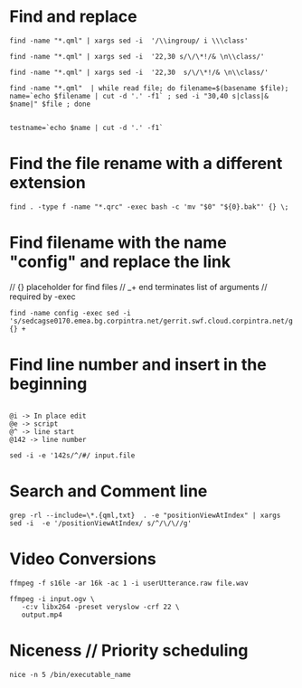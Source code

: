 # Find and replace

```
find -name "*.qml" | xargs sed -i  '/\\ingroup/ i \\\class'

find -name "*.qml" | xargs sed -i  '22,30 s/\/\*!/& \n\\class/'

find -name "*.qml" | xargs sed -i  '22,30  s/\/\*!/& \n\\class/'

find -name "*.qml"  | while read file; do filename=$(basename $file); name=`echo $filename | cut -d '.' -f1` ; sed -i "30,40 s|class|& $name|" $file ; done


testname=`echo $name | cut -d '.' -f1`

```

# Find the file rename with a different extension

```
find . -type f -name "*.qrc" -exec bash -c 'mv "$0" "${0}.bak"' {} \;

```

# Find filename with the name "config" and replace the link
// {} placeholder for find files
// _+ end terminates list of arguments // required by -exec

```
find -name config -exec sed -i 's/sedcagse0170.emea.bg.corpintra.net/gerrit.swf.cloud.corpintra.net/g' {} +
```

# Find line number and insert in the beginning

```

@i -> In place edit
@e -> script
@^ -> line start
@142 -> line number

sed -i -e '142s/^/#/ input.file
```

# Search and Comment line
```
grep -rl --include=\*.{qml,txt}  . -e "positionViewAtIndex" | xargs sed -i  -e '/positionViewAtIndex/ s/^/\/\//g' 
```


# Video Conversions
```
ffmpeg -f s16le -ar 16k -ac 1 -i userUtterance.raw file.wav

ffmpeg -i input.ogv \
   -c:v libx264 -preset veryslow -crf 22 \
   output.mp4

```

# Niceness // Priority scheduling
```
nice -n 5 /bin/executable_name
```

